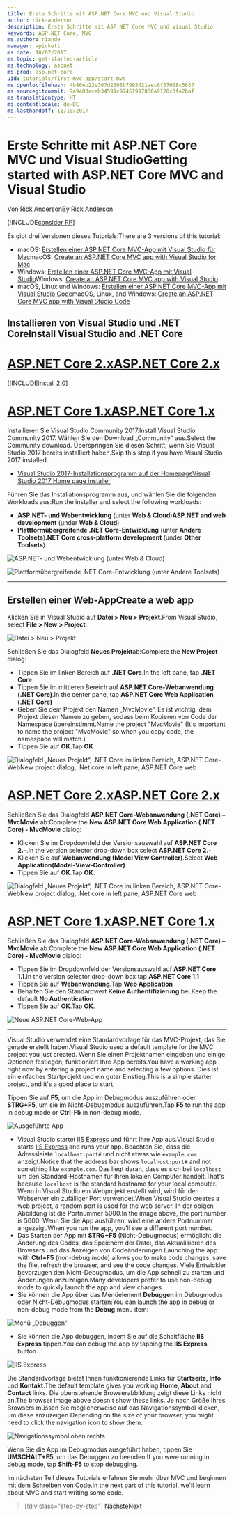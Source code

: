 ```yaml
---
title: Erste Schritte mit ASP.NET Core MVC und Visual Studio
author: rick-anderson
description: Erste Schritte mit ASP.NET Core MVC und Visual Studio
keywords: ASP.NET Core, MVC
ms.author: riande
manager: wpickett
ms.date: 10/07/2017
ms.topic: get-started-article
ms.technology: aspnet
ms.prod: asp.net-core
uid: tutorials/first-mvc-app/start-mvc
ms.openlocfilehash: 4b86eb22e367d2305b7995421aec6f37008c5637
ms.sourcegitcommit: 9a9483aceb34591c97451997036a9120c3fe2baf
ms.translationtype: HT
ms.contentlocale: de-DE
ms.lasthandoff: 11/10/2017
---
```

# <a name="getting-started-with-aspnet-core-mvc-and-visual-studio"></a><span data-ttu-id="64939-104">Erste Schritte mit ASP.NET Core MVC und Visual Studio</span><span class="sxs-lookup"><span data-stu-id="64939-104">Getting started with ASP.NET Core MVC and Visual Studio</span></span>

<span data-ttu-id="64939-105">Von [Rick Anderson](https://twitter.com/RickAndMSFT)</span><span class="sxs-lookup"><span data-stu-id="64939-105">By [Rick Anderson](https://twitter.com/RickAndMSFT)</span></span>

[!INCLUDE[consider RP](../../includes/razor.md)]

<span data-ttu-id="64939-106">Es gibt drei Versionen dieses Tutorials:</span><span class="sxs-lookup"><span data-stu-id="64939-106">There are 3 versions of this tutorial:</span></span>

* <span data-ttu-id="64939-107">macOS: [Erstellen einer ASP.NET Core MVC-App mit Visual Studio für Mac](xref:tutorials/first-mvc-app-mac/start-mvc)</span><span class="sxs-lookup"><span data-stu-id="64939-107">macOS: [Create an ASP.NET Core MVC app with Visual Studio for Mac](xref:tutorials/first-mvc-app-mac/start-mvc)</span></span>
* <span data-ttu-id="64939-108">Windows: [Erstellen einer ASP.NET Core MVC-App mit Visual Studio](xref:tutorials/first-mvc-app/start-mvc)</span><span class="sxs-lookup"><span data-stu-id="64939-108">Windows: [Create an ASP.NET Core MVC app with Visual Studio](xref:tutorials/first-mvc-app/start-mvc)</span></span>
* <span data-ttu-id="64939-109">macOS, Linux und Windows: [Erstellen einer ASP.NET Core MVC-App mit Visual Studio Code](xref:tutorials/first-mvc-app-xplat/start-mvc)</span><span class="sxs-lookup"><span data-stu-id="64939-109">macOS, Linux, and Windows: [Create an ASP.NET Core MVC app with Visual Studio Code](xref:tutorials/first-mvc-app-xplat/start-mvc)</span></span>

## <a name="install-visual-studio-and-net-core"></a><span data-ttu-id="64939-110">Installieren von Visual Studio und .NET Core</span><span class="sxs-lookup"><span data-stu-id="64939-110">Install Visual Studio and .NET Core</span></span>

# <a name="aspnet-core-2xtabaspnetcore2x"></a>[<span data-ttu-id="64939-111">ASP.NET Core 2.x</span><span class="sxs-lookup"><span data-stu-id="64939-111">ASP.NET Core 2.x</span></span>](#tab/aspnetcore2x)

[!INCLUDE[install 2.0](../../includes/install2.0.md)]

# <a name="aspnet-core-1xtabaspnetcore1x"></a>[<span data-ttu-id="64939-112">ASP.NET Core 1.x</span><span class="sxs-lookup"><span data-stu-id="64939-112">ASP.NET Core 1.x</span></span>](#tab/aspnetcore1x)

<span data-ttu-id="64939-113">Installieren Sie Visual Studio Community 2017.</span><span class="sxs-lookup"><span data-stu-id="64939-113">Install Visual Studio Community 2017.</span></span> <span data-ttu-id="64939-114">Wählen Sie den Download „Community“ aus.</span><span class="sxs-lookup"><span data-stu-id="64939-114">Select the Community download.</span></span> <span data-ttu-id="64939-115">Überspringen Sie diesen Schritt, wenn Sie Visual Studio 2017 bereits installiert haben.</span><span class="sxs-lookup"><span data-stu-id="64939-115">Skip this step if you have Visual Studio 2017 installed.</span></span>

* [<span data-ttu-id="64939-116">Visual Studio 2017-Installationsprogramm auf der Homepage</span><span class="sxs-lookup"><span data-stu-id="64939-116">Visual Studio 2017 Home page installer</span></span>](https://www.visualstudio.com/)

<span data-ttu-id="64939-117">Führen Sie das Installationsprogramm aus, und wählen Sie die folgenden Workloads aus:</span><span class="sxs-lookup"><span data-stu-id="64939-117">Run the installer and select the following workloads:</span></span>

* <span data-ttu-id="64939-118">**ASP.NET- und Webentwicklung** (unter **Web & Cloud**)</span><span class="sxs-lookup"><span data-stu-id="64939-118">**ASP.NET and web development** (under **Web & Cloud**)</span></span>
* <span data-ttu-id="64939-119">**Plattformübergreifende .NET Core-Entwicklung** (unter **Andere Toolsets**)</span><span class="sxs-lookup"><span data-stu-id="64939-119">**.NET Core cross-platform development** (under **Other Toolsets**)</span></span>

![**ASP.NET- und Webentwicklung** (unter **Web & Cloud**)](start-mvc/_static/web_workload.png)

![**Plattformübergreifende .NET Core-Entwicklung** (unter **Andere Toolsets**)](start-mvc/_static/x_plat_wl.png)

---

## <a name="create-a-web-app"></a><span data-ttu-id="64939-122">Erstellen einer Web-App</span><span class="sxs-lookup"><span data-stu-id="64939-122">Create a web app</span></span>

<span data-ttu-id="64939-123">Klicken Sie in Visual Studio auf **Datei > Neu > Projekt**.</span><span class="sxs-lookup"><span data-stu-id="64939-123">From Visual Studio, select  **File > New > Project**.</span></span>

![Datei > Neu > Projekt](start-mvc/_static/alt_new_project.png)

<span data-ttu-id="64939-125">Schließen Sie das Dialogfeld **Neues Projekt**ab:</span><span class="sxs-lookup"><span data-stu-id="64939-125">Complete the **New Project** dialog:</span></span>

* <span data-ttu-id="64939-126">Tippen Sie im linken Bereich auf **.NET Core**.</span><span class="sxs-lookup"><span data-stu-id="64939-126">In the left pane, tap **.NET Core**</span></span>
* <span data-ttu-id="64939-127">Tippen Sie im mittleren Bereich auf **ASP.NET Core-Webanwendung (.NET Core)**.</span><span class="sxs-lookup"><span data-stu-id="64939-127">In the center pane, tap **ASP.NET Core Web Application (.NET Core)**</span></span>
* <span data-ttu-id="64939-128">Geben Sie dem Projekt den Namen „MvcMovie“. Es ist wichtig, dem Projekt diesen Namen zu geben, sodass beim Kopieren von Code der Namespace übereinstimmt.</span><span class="sxs-lookup"><span data-stu-id="64939-128">Name the project "MvcMovie" (It's important to name the project "MvcMovie" so when you copy code, the namespace will match.)</span></span>
* <span data-ttu-id="64939-129">Tippen Sie auf **OK**.</span><span class="sxs-lookup"><span data-stu-id="64939-129">Tap **OK**</span></span>

![<span data-ttu-id="64939-130">Dialogfeld „Neues Projekt“, .NET Core im linken Bereich, ASP.NET Core-Web</span><span class="sxs-lookup"><span data-stu-id="64939-130">New project dialog, .Net core in left pane, ASP.NET Core web</span></span> ](start-mvc/_static/new_project2.png)


# <a name="aspnet-core-2xtabaspnetcore2x"></a>[<span data-ttu-id="64939-131">ASP.NET Core 2.x</span><span class="sxs-lookup"><span data-stu-id="64939-131">ASP.NET Core 2.x</span></span>](#tab/aspnetcore2x)

<span data-ttu-id="64939-132">Schließen Sie das Dialogfeld **ASP.NET Core-Webanwendung (.NET Core) – MvcMovie** ab:</span><span class="sxs-lookup"><span data-stu-id="64939-132">Complete the **New ASP.NET Core Web Application (.NET Core) - MvcMovie** dialog:</span></span>

* <span data-ttu-id="64939-133">Klicken Sie im Dropdownfeld der Versionsauswahl auf **ASP.NET Core 2.–**.</span><span class="sxs-lookup"><span data-stu-id="64939-133">In the version selector drop-down box select **ASP.NET Core 2.-**</span></span>
* <span data-ttu-id="64939-134">Klicken Sie auf **Webanwendung (Model View Controller)**.</span><span class="sxs-lookup"><span data-stu-id="64939-134">Select **Web Application(Model-View-Controller)**</span></span>
* <span data-ttu-id="64939-135">Tippen Sie auf **OK**.</span><span class="sxs-lookup"><span data-stu-id="64939-135">Tap **OK**.</span></span>

![<span data-ttu-id="64939-136">Dialogfeld „Neues Projekt“, .NET Core im linken Bereich, ASP.NET Core-Web</span><span class="sxs-lookup"><span data-stu-id="64939-136">New project dialog, .Net core in left pane, ASP.NET Core web</span></span> ](start-mvc/_static/new_project22.png)

# <a name="aspnet-core-1xtabaspnetcore1x"></a>[<span data-ttu-id="64939-137">ASP.NET Core 1.x</span><span class="sxs-lookup"><span data-stu-id="64939-137">ASP.NET Core 1.x</span></span>](#tab/aspnetcore1x)

<span data-ttu-id="64939-138">Schließen Sie das Dialogfeld **ASP.NET Core-Webanwendung (.NET Core) – MvcMovie** ab:</span><span class="sxs-lookup"><span data-stu-id="64939-138">Complete the **New ASP.NET Core Web Application (.NET Core) - MvcMovie** dialog:</span></span>

* <span data-ttu-id="64939-139">Tippen Sie im Dropdownfeld der Versionsauswahl auf **ASP.NET Core 1.1**.</span><span class="sxs-lookup"><span data-stu-id="64939-139">In the version selector drop-down box tap **ASP.NET Core 1.1**</span></span>
* <span data-ttu-id="64939-140">Tippen Sie auf **Webanwendung**.</span><span class="sxs-lookup"><span data-stu-id="64939-140">Tap **Web Application**</span></span>
* <span data-ttu-id="64939-141">Behalten Sie den Standardwert **Keine Authentifizierung** bei.</span><span class="sxs-lookup"><span data-stu-id="64939-141">Keep the default **No Authentication**</span></span>
* <span data-ttu-id="64939-142">Tippen Sie auf **OK**.</span><span class="sxs-lookup"><span data-stu-id="64939-142">Tap **OK**.</span></span>

![Neue ASP.NET Core-Web-App](start-mvc/_static/p3.png)

---

<span data-ttu-id="64939-144">Visual Studio verwendet eine Standardvorlage für das MVC-Projekt, das Sie gerade erstellt haben.</span><span class="sxs-lookup"><span data-stu-id="64939-144">Visual Studio used a default template for the MVC project you just created.</span></span> <span data-ttu-id="64939-145">Wenn Sie einen Projektnamen eingeben und einige Optionen festlegen, funktioniert Ihre App bereits.</span><span class="sxs-lookup"><span data-stu-id="64939-145">You have a working app right now by entering a project name and selecting a few options.</span></span> <span data-ttu-id="64939-146">Dies ist ein einfaches Startprojekt und ein guter Einstieg.</span><span class="sxs-lookup"><span data-stu-id="64939-146">This is a simple starter project, and it's a good place to start,</span></span>

<span data-ttu-id="64939-147">Tippen Sie auf **F5**, um die App im Debugmodus auszuführen oder **STRG+F5**, um sie im Nicht-Debugmodus auszuführen.</span><span class="sxs-lookup"><span data-stu-id="64939-147">Tap **F5** to run the app in debug mode or **Ctrl-F5** in non-debug mode.</span></span>
<!-- These images are also used by uid: tutorials/first-mvc-app-xplat/start-mvc -->
![Ausgeführte App](start-mvc/_static/1.png)

* <span data-ttu-id="64939-149">Visual Studio startet [IIS Express](https://docs.microsoft.com/iis/extensions/introduction-to-iis-express/iis-express-overview) und führt Ihre App aus.</span><span class="sxs-lookup"><span data-stu-id="64939-149">Visual Studio starts [IIS Express](https://docs.microsoft.com/iis/extensions/introduction-to-iis-express/iis-express-overview) and runs your app.</span></span> <span data-ttu-id="64939-150">Beachten Sie, dass die Adressleiste `localhost:port#` und nicht etwas wie `example.com` anzeigt.</span><span class="sxs-lookup"><span data-stu-id="64939-150">Notice that the address bar shows `localhost:port#` and not something like `example.com`.</span></span> <span data-ttu-id="64939-151">Das liegt daran, dass es sich bei `localhost` um den Standard-Hostnamen für Ihren lokalen Computer handelt.</span><span class="sxs-lookup"><span data-stu-id="64939-151">That's because `localhost` is the standard hostname for your local computer.</span></span> <span data-ttu-id="64939-152">Wenn in Visual Studio ein Webprojekt erstellt wird, wird für den Webserver ein zufälliger Port verwendet.</span><span class="sxs-lookup"><span data-stu-id="64939-152">When Visual Studio creates a web project, a random port is used for the web server.</span></span> <span data-ttu-id="64939-153">In der obigen Abbildung ist die Portnummer 5000.</span><span class="sxs-lookup"><span data-stu-id="64939-153">In the image above, the port number is 5000.</span></span> <span data-ttu-id="64939-154">Wenn Sie die App ausführen, wird eine andere Portnummer angezeigt.</span><span class="sxs-lookup"><span data-stu-id="64939-154">When you run the app, you'll see a different port number.</span></span>
* <span data-ttu-id="64939-155">Das Starten der App mit **STRG+F5** (Nicht-Debugmodus) ermöglicht die Änderung des Codes, das Speichern der Datei, das Aktualisieren des Browsers und das Anzeigen von Codeänderungen.</span><span class="sxs-lookup"><span data-stu-id="64939-155">Launching the app with **Ctrl+F5** (non-debug mode) allows you to make code changes, save the file, refresh the browser, and see the code changes.</span></span> <span data-ttu-id="64939-156">Viele Entwickler bevorzugen den Nicht-Debugmodus, um die App schnell zu starten und Änderungen anzuzeigen.</span><span class="sxs-lookup"><span data-stu-id="64939-156">Many developers prefer to use non-debug mode to quickly launch the app and view changes.</span></span>
* <span data-ttu-id="64939-157">Sie können die App über das Menüelement **Debuggen** im Debugmodus oder Nicht-Debugmodus starten:</span><span class="sxs-lookup"><span data-stu-id="64939-157">You can launch the app in debug or non-debug mode from the **Debug** menu item:</span></span>

![Menü „Debuggen“](start-mvc/_static/debug_menu.png)

* <span data-ttu-id="64939-159">Sie können die App debuggen, indem Sie auf die Schaltfläche **IIS Express** tippen.</span><span class="sxs-lookup"><span data-stu-id="64939-159">You can debug the app by tapping the **IIS Express** button</span></span>

![IIS Express](start-mvc/_static/iis_express.png)

<span data-ttu-id="64939-161">Die Standardvorlage bietet Ihnen funktionierende Links für **Startseite, Info** und **Kontakt**.</span><span class="sxs-lookup"><span data-stu-id="64939-161">The default template gives you working **Home, About** and **Contact** links.</span></span> <span data-ttu-id="64939-162">Die obenstehende Browserabbildung zeigt diese Links nicht an.</span><span class="sxs-lookup"><span data-stu-id="64939-162">The browser image above doesn't show these links.</span></span> <span data-ttu-id="64939-163">Je nach Größe Ihres Browsers müssen Sie möglicherweise auf das Navigationssymbol klicken, um diese anzuzeigen.</span><span class="sxs-lookup"><span data-stu-id="64939-163">Depending on the size of your browser, you might need to click the navigation icon to show them.</span></span>

![Navigationssymbol oben rechts](start-mvc/_static/2.png)

<span data-ttu-id="64939-165">Wenn Sie die App im Debugmodus ausgeführt haben, tippen Sie **UMSCHALT+F5**, um das Debuggen zu beenden.</span><span class="sxs-lookup"><span data-stu-id="64939-165">If you were running in debug mode, tap **Shift-F5** to stop debugging.</span></span>

<span data-ttu-id="64939-166">Im nächsten Teil dieses Tutorials erfahren Sie mehr über MVC und beginnen mit dem Schreiben von Code.</span><span class="sxs-lookup"><span data-stu-id="64939-166">In the next part of this tutorial, we'll learn about MVC and start writing some code.</span></span>

>[!div class="step-by-step"]
[<span data-ttu-id="64939-167">Nächste</span><span class="sxs-lookup"><span data-stu-id="64939-167">Next</span></span>](adding-controller.md)  

